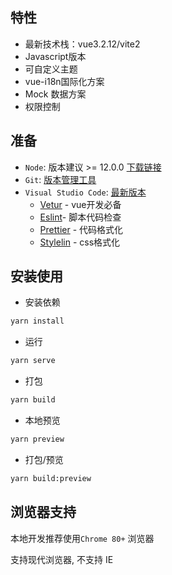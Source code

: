 
## 特性

- 最新技术栈：vue3.2.12/vite2
- Javascript版本
- 可自定义主题
- vue-i18n国际化方案
- Mock 数据方案
- 权限控制


## 准备

- `Node`: 版本建议 >= 12.0.0 [下载链接](https://nodejs.org/zh-cn/download/)
- `Git`: [版本管理工具](https://www.git-scm.com/download)
- `Visual Studio Code`: [最新版本](https://code.visualstudio.com/Download/)
  - [Vetur](https://marketplace.visualstudio.com/items?itemName=octref.vetur) - vue开发必备
  - [Eslint](https://marketplace.visualstudio.com/items?itemName=dbaeumer.vscode-eslint)- 脚本代码检查
  - [Prettier](https://marketplace.visualstudio.com/items?itemName=esbenp.prettier-vscode) - 代码格式化
  - [Stylelin](https://marketplace.visualstudio.com/items?itemName=stylelint.vscode-stylelint) - css格式化

## 安装使用


- 安装依赖

```sh
yarn install
```

- 运行

```sh
yarn serve
```

- 打包

```sh
yarn build
```

- 本地预览

```sh
yarn preview
```

- 打包/预览

```sh
yarn build:preview
```

## 浏览器支持

本地开发推荐使用`Chrome 80+` 浏览器

支持现代浏览器, 不支持 IE

